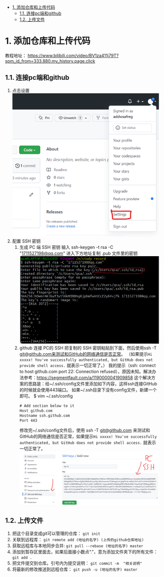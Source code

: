 <!--
 * @Author: qsa 1711527198@qq.com
 * @Date: 2022-06-09 17:06:03
 * @LastEditors: qsa 1711527198@qq.com
 * @LastEditTime: 2022-06-09 22:46:29
 * @FilePath: \undefinede:\study record\工具使用记录\github操作记录.md
 * @Description: 这是默认设置,请设置`customMade`, 打开koroFileHeader查看配置 进行设置: https://github.com/OBKoro1/koro1FileHeader/wiki/%E9%85%8D%E7%BD%AE
-->
<!-- TOC -->

- [1. 添加仓库和上传代码](#1-添加仓库和上传代码)
  - [1.1. 连接pc端和github](#11-连接pc端和github)
  - [1.2. 上传文件](#12-上传文件)

<!-- /TOC -->
# 1. 添加仓库和上传代码
教程地址： https://www.bilibili.com/video/BV1za411j79T?spm_id_from=333.880.my_history.page.click
## 1.1. 连接pc端和github
1. 点击设置
![](./res/1.png)
2. 配置 SSH 密钥
    1. 生成 PC 端 SSH 密钥
     输入 ssh-keygen -t rsa -C "1711527198@qq.com"
     进入下方地址复制 .pub 文件里的密钥
     ![](./res/2.png)
    2. github 连接 PC的 SSH
        把复制的 SSH 密钥粘贴到下面，然后使用ssh -T git@github.com来测试和GitHub的网络通信是否正常。
        （如果提示`Hi xxxxx! You've successfully authenticated, but GitHub does not
        provide shell access.` 就表示一切正常了。）
        我的提示（ssh: connect to host github.com port 22: Connection refused），原因未知。解决办法参考：https://segmentfault.com/a/1190000041909858
        这个解决方案的思路是：给~/.ssh/config文件里添加如下内容，这样ssh连接GitHub的时候就会使用443端口。
        如果~/.ssh目录下没有config文件，新建一个即可。
        $ vim ~/.ssh/config
        ```
        # Add section below to it
        Host github.com
        Hostname ssh.github.com
        Port 443
        ```
        修改完~/.ssh/config文件后，使用 ssh -T git@github.com 来测试和GitHub的网络通信是否正常，如果提示`Hi xxxxx! You've successfully authenticated, but GitHub does not
        provide shell access.` 就表示一切正常了。
        ![](./res/3.png)
## 1.2. 上传文件
1. 把这个目录变成git可以管理的仓库：
    ``git init``
2. 关联到远程库：
    ``git remote add (地址的名字) (上传的github仓库地址)``
3. 获取远程库与本地同步合并:
   ``git pull --rebase (地址的名字) master``
4. 添加到暂存区里面去，如果后面接小数点“.”，意为添加文件夹下的所有文件：
    ``git add .``
5. 把文件提交到仓库。引号内为提交说明：
    ``git commit -m  "相关说明"``
6. 将最新的修改推送到远程仓库：
    ``git push -u (地址的名字) master``
    
  


